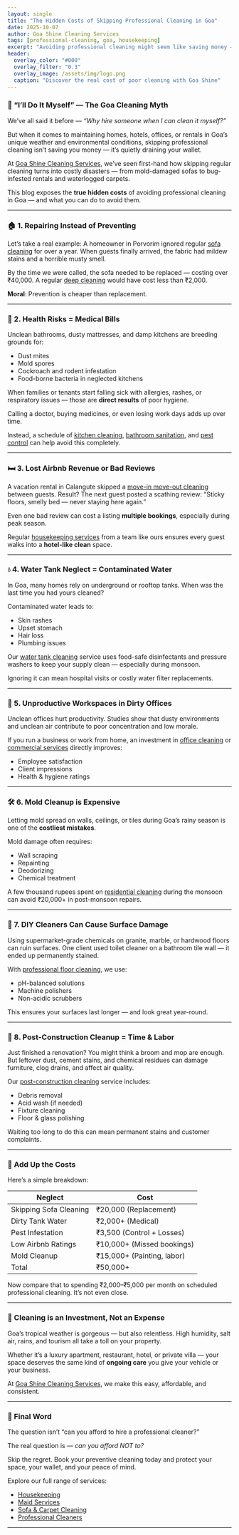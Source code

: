 ```yaml
---
layout: single
title: "The Hidden Costs of Skipping Professional Cleaning in Goa"
date: 2025-10-07
author: Goa Shine Cleaning Services
tags: [professional-cleaning, goa, housekeeping]
excerpt: "Avoiding professional cleaning might seem like saving money — but it could be costing you far more. Find out what’s at stake for your home or business in Goa."
header:
  overlay_color: "#000"
  overlay_filter: "0.3"
  overlay_image: /assets/img/logo.png
  caption: "Discover the real cost of poor cleaning with Goa Shine"
---
```


### 🧾 “I’ll Do It Myself” — The Goa Cleaning Myth

We’ve all said it before — *“Why hire someone when I can clean it myself?”*

But when it comes to maintaining homes, hotels, offices, or rentals in Goa’s unique weather and environmental conditions, skipping professional cleaning isn’t saving you money — it’s quietly draining your wallet.

At [Goa Shine Cleaning Services](https://www.goashinecs.com/), we’ve seen first-hand how skipping regular cleaning turns into costly disasters — from mold-damaged sofas to bug-infested rentals and waterlogged carpets.

This blog exposes the **true hidden costs** of avoiding professional cleaning in Goa — and what you can do to avoid them.

---

### 🏠 1. Repairing Instead of Preventing

Let’s take a real example: A homeowner in Porvorim ignored regular [sofa cleaning](https://www.goashinecs.com/sofa-cleaning-services-goa.html) for over a year. When guests finally arrived, the fabric had mildew stains and a horrible musty smell.

By the time we were called, the sofa needed to be replaced — costing over ₹40,000. A regular [deep cleaning](https://www.goashinecs.com/deep-cleaning-services-goa.html) would have cost less than ₹2,000.

**Moral**: Prevention is cheaper than replacement.

---

### 🦠 2. Health Risks = Medical Bills

Unclean bathrooms, dusty mattresses, and damp kitchens are breeding grounds for:

- Dust mites  
- Mold spores  
- Cockroach and rodent infestation  
- Food-borne bacteria in neglected kitchens

When families or tenants start falling sick with allergies, rashes, or respiratory issues — those are **direct results** of poor hygiene.

Calling a doctor, buying medicines, or even losing work days adds up over time.

Instead, a schedule of [kitchen cleaning](https://www.goashinecs.com/kitchen-cleaning-services-goa.html), [bathroom sanitation](https://www.goashinecs.com/bathroom-cleaning-goa.html), and [pest control](https://www.goashinecs.com/pest-control-services-goa.html) can help avoid this completely.

---

### 🛏️ 3. Lost Airbnb Revenue or Bad Reviews

A vacation rental in Calangute skipped a [move-in move-out cleaning](https://www.goashinecs.com/move-in-move-out-cleaning-goa.html) between guests. Result? The next guest posted a scathing review: “Sticky floors, smelly bed — never staying here again.”

Even one bad review can cost a listing **multiple bookings**, especially during peak season.

Regular [housekeeping services](https://www.goashinecs.com/housekeeping-services-goa.html) from a team like ours ensures every guest walks into a **hotel-like clean** space.

---

### 💧 4. Water Tank Neglect = Contaminated Water

In Goa, many homes rely on underground or rooftop tanks. When was the last time you had yours cleaned?

Contaminated water leads to:

- Skin rashes  
- Upset stomach  
- Hair loss  
- Plumbing issues

Our [water tank cleaning](https://www.goashinecs.com/water-tank-cleaning-goa.html) service uses food-safe disinfectants and pressure washers to keep your supply clean — especially during monsoon.

Ignoring it can mean hospital visits or costly water filter replacements.

---

### 💼 5. Unproductive Workspaces in Dirty Offices

Unclean offices hurt productivity. Studies show that dusty environments and unclean air contribute to poor concentration and low morale.

If you run a business or work from home, an investment in [office cleaning](https://www.goashinecs.com/office-cleaning-services-goa.html) or [commercial services](https://www.goashinecs.com/commercial-cleaning-services-goa.html) directly improves:

- Employee satisfaction  
- Client impressions  
- Health & hygiene ratings

---

### 🛠️ 6. Mold Cleanup is Expensive

Letting mold spread on walls, ceilings, or tiles during Goa’s rainy season is one of the **costliest mistakes**.

Mold damage often requires:

- Wall scraping  
- Repainting  
- Deodorizing  
- Chemical treatment

A few thousand rupees spent on [residential cleaning](https://www.goashinecs.com/residential-cleaning-services-goa.html) during the monsoon can avoid ₹20,000+ in post-monsoon repairs.

---

### 🧹 7. DIY Cleaners Can Cause Surface Damage

Using supermarket-grade chemicals on granite, marble, or hardwood floors can ruin surfaces. One client used toilet cleaner on a bathroom tile wall — it ended up permanently stained.

With [professional floor cleaning](https://www.goashinecs.com/floor-cleaning-goa.html), we use:

- pH-balanced solutions  
- Machine polishers  
- Non-acidic scrubbers

This ensures your surfaces last longer — and look great year-round.

---

### 🔁 8. Post-Construction Cleanup = Time & Labor

Just finished a renovation? You might think a broom and mop are enough. But leftover dust, cement stains, and chemical residues can damage furniture, clog drains, and affect air quality.

Our [post-construction cleaning](https://www.goashinecs.com/post-construction-cleaning-goa.html) service includes:

- Debris removal  
- Acid wash (if needed)  
- Fixture cleaning  
- Floor & glass polishing

Waiting too long to do this can mean permanent stains and customer complaints.

---

### 🧾 Add Up the Costs

Here’s a simple breakdown:

| Neglect | Cost |
|--------|------|
| Skipping Sofa Cleaning | ₹20,000 (Replacement) |
| Dirty Tank Water | ₹2,000+ (Medical) |
| Pest Infestation | ₹3,500 (Control + Losses) |
| Low Airbnb Ratings | ₹10,000+ (Missed bookings) |
| Mold Cleanup | ₹15,000+ (Painting, labor) |
| Total | ₹50,000+ |

Now compare that to spending ₹2,000–₹5,000 per month on scheduled professional cleaning. It’s not even close.

---

### 🧽 Cleaning is an Investment, Not an Expense

Goa’s tropical weather is gorgeous — but also relentless. High humidity, salt air, rains, and tourism all take a toll on your property.

Whether it’s a luxury apartment, restaurant, hotel, or private villa — your space deserves the same kind of **ongoing care** you give your vehicle or your business.

At [Goa Shine Cleaning Services](https://www.goashinecs.com/), we make this easy, affordable, and consistent.

---

### 🙌 Final Word

The question isn’t “can you afford to hire a professional cleaner?”

The real question is — *can you afford NOT to?*

Skip the regret. Book your preventive cleaning today and protect your space, your wallet, and your peace of mind.

Explore our full range of services:
- [Housekeeping](https://www.goashinecs.com/housekeeping-services-goa.html)
- [Maid Services](https://www.goashinecs.com/maid-services-goa.html)
- [Sofa & Carpet Cleaning](https://www.goashinecs.com/carpet-cleaning-services-goa.html)
- [Professional Cleaners](https://www.goashinecs.com/professional-cleaners-in-goa.html)

---
